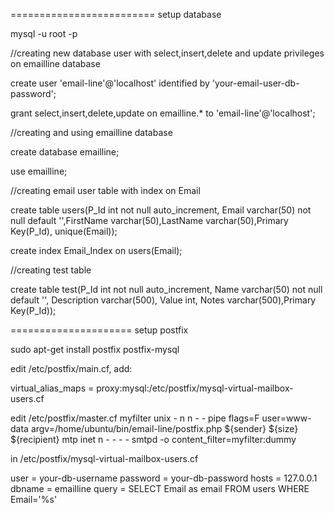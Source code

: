 =========================
setup database

mysql -u root -p


//creating new database user with select,insert,delete and update privileges on emailline database

create user 'email-line'@'localhost' identified by 'your-email-user-db-password';

grant select,insert,delete,update on emailline.* to 'email-line'@'localhost';


 //creating and using emailline database

 create database emailline;

 use emailline;


 //creating email user table with index on Email

 create table users(P_Id int not null auto_increment, Email varchar(50) not null default '',FirstName varchar(50),LastName varchar(50),Primary Key(P_Id), unique(Email));

 create index Email_Index on users(Email);


 //creating test table

create table test(P_Id int not null auto_increment, Name varchar(50) not null default '', Description varchar(500), Value int, Notes varchar(500),Primary Key(P_Id));


=====================
setup postfix

sudo apt-get install postfix postfix-mysql

edit /etc/postfix/main.cf, add:

virtual_alias_maps = proxy:mysql:/etc/postfix/mysql-virtual-mailbox-users.cf

edit /etc/postfix/master.cf
myfilter unix - n n - - pipe
  flags=F user=www-data argv=/home/ubuntu/bin/email-line/postfix.php ${sender} ${size} ${recipient}
mtp      inet  n       -       -       -       -       smtpd
         -o content_filter=myfilter:dummy


in /etc/postfix/mysql-virtual-mailbox-users.cf

user = your-db-username
password = your-db-password
hosts = 127.0.0.1
dbname = emailline
query = SELECT Email as email FROM users WHERE Email='%s'
